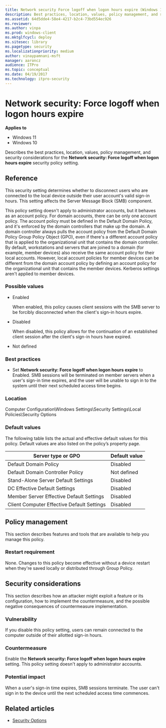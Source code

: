 ```yaml
---
title: Network security Force logoff when logon hours expire (Windows 10)
description: Best practices, location, values, policy management, and security considerations for the policy setting, Network security Force logoff when logon hours expire.
ms.assetid: 64d5dde4-58e4-4217-b2c4-73bd554ec926
ms.reviewer: 
ms.author: vinpa
ms.prod: windows-client
ms.mktglfcycl: deploy
ms.sitesec: library
ms.pagetype: security
ms.localizationpriority: medium
author: vinaypamnani-msft
manager: aaroncz
audience: ITPro
ms.topic: conceptual
ms.date: 04/19/2017
ms.technology: itpro-security
---
```


# Network security: Force logoff when logon hours expire

**Applies to**
-   Windows 11
-   Windows 10

Describes the best practices, location, values, policy management, and security considerations for the **Network security: Force logoff when logon hours expire** security policy setting.

## Reference

This security setting determines whether to disconnect users who are connected to the local device outside their user account's valid sign-in hours. This setting affects the Server Message Block (SMB) component.

This policy setting doesn't apply to administrator accounts, but it behaves as an account policy. For domain accounts, there can be only one account policy. The account policy must be defined in the Default Domain Policy, and it's enforced by the domain controllers that make up the domain. A domain controller always pulls the account policy from the Default Domain Policy Group Policy Object (GPO), even if there's a different account policy that is applied to the organizational unit that contains the domain controller. By default, workstations and servers that are joined to a domain (for example, member devices) also receive the same account policy for their local accounts. However, local account policies for member devices can be different from the domain account policy by defining an account policy for the organizational unit that contains the member devices. Kerberos settings aren't applied to member devices.

### Possible values

-   Enabled

    When enabled, this policy causes client sessions with the SMB server to be forcibly disconnected when the client's sign-in hours expire.

-   Disabled

    When disabled, this policy allows for the continuation of an established client session after the client's sign-in hours have expired.

-   Not defined

### Best practices

-   Set **Network security: Force logoff when logon hours expire** to Enabled. SMB sessions will be terminated on member servers when a user's sign-in time expires, and the user will be unable to sign in to the system until their next scheduled access time begins.

### Location

Computer Configuration\\Windows Settings\\Security Settings\\Local Policies\\Security Options

### Default values

The following table lists the actual and effective default values for this policy. Default values are also listed on the policy’s property page.

| Server type or GPO | Default value |
| - | - |
| Default Domain Policy| Disabled| 
| Default Domain Controller Policy| Not defined| 
| Stand-Alone Server Default Settings | Disabled| 
| DC Effective Default Settings | Disabled| 
| Member Server Effective Default Settings | Disabled| 
| Client Computer Effective Default Settings | Disabled| 
 
## Policy management

This section describes features and tools that are available to help you manage this policy.

### Restart requirement

None. Changes to this policy become effective without a device restart when they're saved locally or distributed through Group Policy.

## Security considerations

This section describes how an attacker might exploit a feature or its configuration, how to implement the countermeasure, and the possible negative consequences of countermeasure implementation.

### Vulnerability

If you disable this policy setting, users can remain connected to the computer outside of their allotted sign-in hours.

### Countermeasure

Enable the **Network security: Force logoff when logon hours expire** setting. This policy setting doesn't apply to administrator accounts.

### Potential impact

When a user's sign-in time expires, SMB sessions terminate. The user can't sign in to the device until the next scheduled access time commences.

## Related articles

- [Security Options](security-options.md)
